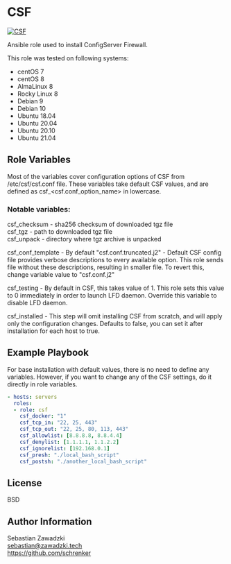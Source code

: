 CSF
=========

[![CSF](https://github.com/schrenker/csf/actions/workflows/ansible_lint.yml/badge.svg)](https://github.com/schrenker/csf/actions/workflows/ansible_lint.yml)

Ansible role used to install ConfigServer Firewall.  

This role was tested on following systems:  

- centOS 7  
- centOS 8  
- AlmaLinux 8  
- Rocky Linux 8  
- Debian 9  
- Debian 10  
- Ubuntu 18.04  
- Ubuntu 20.04  
- Ubuntu 20.10  
- Ubuntu 21.04  

Role Variables
--------------

Most of the variables cover configuration options of CSF from /etc/csf/csf.conf file. These variables take default CSF values, and are defined as csf_<csf.conf_option_name> in lowercase.  

### Notable variables:  

csf_checksum - sha256 checksum of downloaded tgz file  
csf_tgz - path to downloaded tgz file  
csf_unpack - directory where tgz archive is unpacked  

csf_conf_template - By default "csf.conf.truncated.j2" - Default CSF config file provides verbose descriptions to every available option. This role sends file without these descriptions, resulting in smaller file. To revert this, change variable value to "csf.conf.j2"  

csf_testing - By default in CSF, this takes value of 1. This role sets this value to 0 immediately in order to launch LFD daemon. Override this variable to disable LFD daemon.  

csf_installed - This step will omit installing CSF from scratch, and will apply only the configuration changes. Defaults to false, you can set it after installation for each host to true.  


Example Playbook
----------------

For base installation with default values, there is no need to define any variables. However, if you want to change any of the CSF settings, do it directly in role variables.  

``` yaml
- hosts: servers
  roles:
  - role: csf
    csf_docker: "1"
    csf_tcp_in: "22, 25, 443"
    csf_tcp_out: "22, 25, 80, 113, 443"
    csf_allowlist: [8.8.8.8, 8.8.4.4]
    csf_denylist: [1.1.1.1, 1.1.2.2]
    csf_ignorelist: [192.168.0.1]
    csf_presh: "./local_bash_script"
    csf_postsh: "./another_local_bash_script"
```

License
-------

BSD  

Author Information
------------------

Sebastian Zawadzki  
sebastian@zawadzki.tech  
https://github.com/schrenker  

